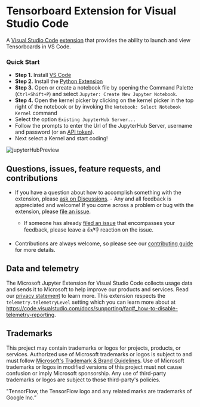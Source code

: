 # Tensorboard Extension for Visual Studio Code

A [Visual Studio Code](https://code.visualstudio.com/) [extension](https://marketplace.visualstudio.com/items?itemName=ms-toolsai.jupyter) that provides the ability to launch and view Tensorboards in VS Code.

### Quick Start
-   **Step 1.** Install [VS Code](https://code.visualstudio.com/)
-   **Step 2.** Install the [Python Extension](https://marketplace.visualstudio.com/items?itemName=ms-toolsai.vscode-tensorboard)
-   **Step 3.** Open or create a notebook file by opening the Command Palette (`Ctrl+Shift+P`) and select `Jupyter: Create New Jupyter Notebook`.
-   **Step 4.** Open the kernel picker by clicking on the kernel picker in the top right of the notebook or by invoking the `Notebook: Select Notebook Kernel` command
-   Select the option `Existing JupyterHub Server...`
-   Follow the prompts to enter the Url of the JupyterHub Server, username and password (or an [API token](https://github.com/microsoft/vscode-vscode-tensorboard/wiki/Logging-in-with-Username-and-API-token)).
-   Next select a Kernel and start coding!

![jupyterHubPreview](https://github.com/microsoft/vscode-vscode-tensorboard/assets/1948812/0fadd80c-3455-4408-8be9-8c6441809654)

## Questions, issues, feature requests, and contributions

-   If you have a question about how to accomplish something with the extension, please [ask on Discussions](https://github.com/microsoft/vscode-jupyter/discussions). -   Any and all feedback is appreciated and welcome! If you come across a problem or bug with the extension, please [file an issue](https://github.com/microsoft/vscode-vscode-tensorboard/issues/new).
    -   If someone has already [filed an issue](https://github.com/Microsoft/vscode-vscode-tensorboard/issues) that encompasses your feedback, please leave a 👍/👎 reaction on the issue.

-   Contributions are always welcome, so please see our [contributing guide](https://github.com/Microsoft/vscode-tensorboard/blob/main/CONTRIBUTING.md) for more details.

## Data and telemetry

The Microsoft Jupyter Extension for Visual Studio Code collects usage data and sends it to Microsoft to help improve our products and services. Read our [privacy statement](https://privacy.microsoft.com/privacystatement) to learn more. This extension respects the `telemetry.telemetryLevel` setting which you can learn more about at https://code.visualstudio.com/docs/supporting/faq#_how-to-disable-telemetry-reporting.

## Trademarks

This project may contain trademarks or logos for projects, products, or services. Authorized use of Microsoft
trademarks or logos is subject to and must follow
[Microsoft's Trademark & Brand Guidelines](https://www.microsoft.com/en-us/legal/intellectualproperty/trademarks/usage/general).
Use of Microsoft trademarks or logos in modified versions of this project must not cause confusion or imply Microsoft sponsorship.
Any use of third-party trademarks or logos are subject to those third-party's policies.

"TensorFlow, the TensorFlow logo and any related
marks are trademarks of Google Inc.”
